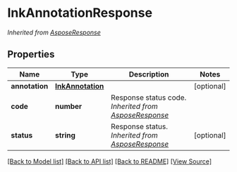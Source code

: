 ﻿# InkAnnotationResponse


*Inherited from [AsposeResponse](AsposeResponse.md)*
## Properties
Name | Type | Description | Notes
------------ | ------------- | ------------- | -------------
**annotation** | [**InkAnnotation**](InkAnnotation.md) |  | [optional]
**code** | **number** | Response status code.<br />*Inherited from [AsposeResponse](AsposeResponse.md)* | 
**status** | **string** | Response status.<br />*Inherited from [AsposeResponse](AsposeResponse.md)* | [optional]

[[Back to Model list]](../README.md#documentation-for-models) [[Back to API list]](../README.md#documentation-for-api-endpoints) [[Back to README]](../README.md) [[View Source]](../src/models/inkAnnotationResponse.ts)


